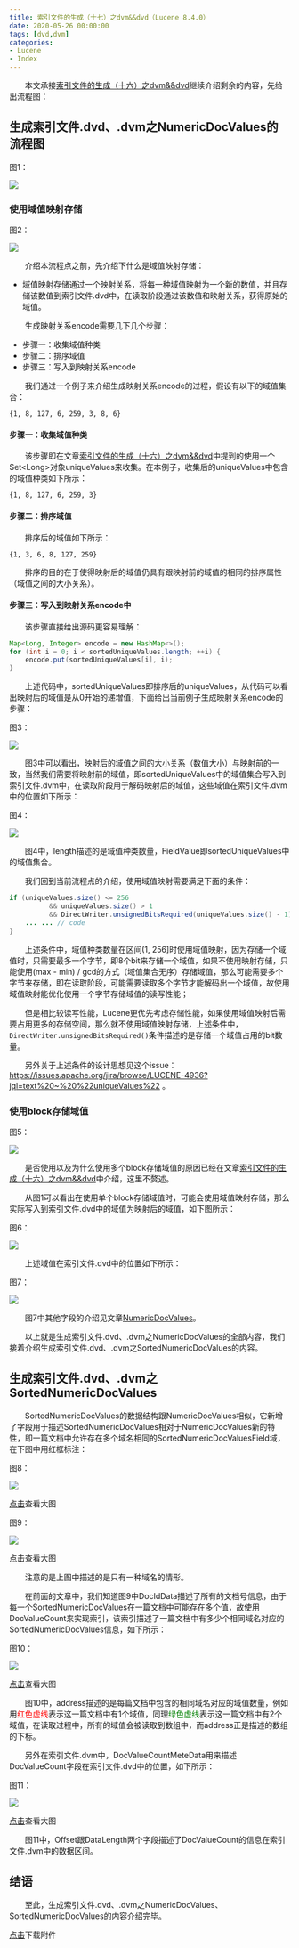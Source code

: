 ```yaml
---
title: 索引文件的生成（十七）之dvm&&dvd（Lucene 8.4.0）
date: 2020-05-26 00:00:00
tags: [dvd,dvm]
categories:
- Lucene
- Index
---
```


&emsp;&emsp;本文承接[索引文件的生成（十六）之dvm&&dvd](https://www.amazingkoala.com.cn/Lucene/Index/2020/0518/索引文件的生成（十六）之dvm&&dvd)继续介绍剩余的内容，先给出流程图：

## 生成索引文件.dvd、.dvm之NumericDocValues的流程图

图1：

<img src="http://www.amazingkoala.com.cn/uploads/lucene/index/索引文件的生成/索引文件的生成（十七）/1.png">

### 使用域值映射存储

图2：

<img src="http://www.amazingkoala.com.cn/uploads/lucene/index/索引文件的生成/索引文件的生成（十七）/2.png">

&emsp;&emsp;介绍本流程点之前，先介绍下什么是域值映射存储：

- 域值映射存储通过一个映射关系，将每一种域值映射为一个新的数值，并且存储该数值到索引文件.dvd中，在读取阶段通过该数值和映射关系，获得原始的域值。

&emsp;&emsp;生成映射关系encode需要几下几个步骤：

- 步骤一：收集域值种类
- 步骤二：排序域值
- 步骤三：写入到映射关系encode

&emsp;&emsp;我们通过一个例子来介绍生成映射关系encode的过程，假设有以下的域值集合：

```text
{1, 8, 127, 6, 259, 3, 8, 6}
```

#### 步骤一：收集域值种类

&emsp;&emsp;该步骤即在文章[索引文件的生成（十六）之dvm&&dvd](https://www.amazingkoala.com.cn/Lucene/Index/2020/0518/索引文件的生成（十六）之dvm&&dvd)中提到的使用一个Set\<Long\>对象uniqueValues来收集。在本例子，收集后的uniqueValues中包含的域值种类如下所示：

```text
{1, 8, 127, 6, 259, 3}
```

#### 步骤二：排序域值

&emsp;&emsp;排序后的域值如下所示：

```text
{1, 3, 6, 8, 127, 259}
```

&emsp;&emsp;排序的目的在于使得映射后的域值仍具有跟映射前的域值的相同的排序属性（域值之间的大小关系）。

#### 步骤三：写入到映射关系encode中

&emsp;&emsp;该步骤直接给出源码更容易理解：

```java
Map<Long, Integer> encode = new HashMap<>();
for (int i = 0; i < sortedUniqueValues.length; ++i) {
    encode.put(sortedUniqueValues[i], i);
}

```

&emsp;&emsp;上述代码中，sortedUniqueValues即排序后的uniqueValues，从代码可以看出映射后的域值是从0开始的递增值，下面给出当前例子生成映射关系encode的步骤：

图3：

<img src="http://www.amazingkoala.com.cn/uploads/lucene/index/索引文件的生成/索引文件的生成（十七）/3.png">

&emsp;&emsp;图3中可以看出，映射后的域值之间的大小关系（数值大小）与映射前的一致，当然我们需要将映射前的域值，即sortedUniqueValues中的域值集合写入到索引文件.dvm中，在读取阶段用于解码映射后的域值，这些域值在索引文件.dvm中的位置如下所示：

图4：

<img src="http://www.amazingkoala.com.cn/uploads/lucene/index/索引文件的生成/索引文件的生成（十七）/4.png">

&emsp;&emsp;图4中，length描述的是域值种类数量，FieldValue即sortedUniqueValues中的域值集合。

&emsp;&emsp;我们回到当前流程点的介绍，使用域值映射需要满足下面的条件：

```java
if (uniqueValues.size() <= 256
          && uniqueValues.size() > 1
          && DirectWriter.unsignedBitsRequired(uniqueValues.size() - 1) < DirectWriter.unsignedBitsRequired((max - min) / gcd)) {
    ... ... // code          
}
```

&emsp;&emsp;上述条件中，域值种类数量在区间(1, 256]时使用域值映射，因为存储一个域值时，只需要最多一个字节，即8个bit来存储一个域值，如果不使用映射存储，只能使用(max - min) / gcd的方式（域值集合无序）存储域值，那么可能需要多个字节来存储，即在读取阶段，可能需要读取多个字节才能解码出一个域值，故使用域值映射能优化使用一个字节存储域值的读写性能；

&emsp;&emsp;但是相比较读写性能，Lucene更优先考虑存储性能，如果使用域值映射后需要占用更多的存储空间，那么就不使用域值映射存储，上述条件中，`DirectWriter.unsignedBitsRequired()`条件描述的是存储一个域值占用的bit数量。

&emsp;&emsp;另外关于上述条件的设计思想见这个issue： https://issues.apache.org/jira/browse/LUCENE-4936?jql=text%20~%20%22uniqueValues%22 。

### 使用block存储域值

图5：

<img src="http://www.amazingkoala.com.cn/uploads/lucene/index/索引文件的生成/索引文件的生成（十七）/5.png">

&emsp;&emsp;是否使用以及为什么使用多个block存储域值的原因已经在文章[索引文件的生成（十六）之dvm&&dvd](https://www.amazingkoala.com.cn/Lucene/Index/2020/0518/索引文件的生成（十六）之dvm&&dvd)中介绍，这里不赘述。

&emsp;&emsp;从图1可以看出在使用单个block存储域值时，可能会使用域值映射存储，那么实际写入到索引文件.dvd中的域值为映射后的域值，如下图所示：

图6：

<img src="http://www.amazingkoala.com.cn/uploads/lucene/index/索引文件的生成/索引文件的生成（十七）/6.png">

&emsp;&emsp;上述域值在索引文件.dvd中的位置如下所示：

图7：

<img src="http://www.amazingkoala.com.cn/uploads/lucene/index/索引文件的生成/索引文件的生成（十七）/7.png">

&emsp;&emsp;图7中其他字段的介绍见文章[NumericDocValues](https://www.amazingkoala.com.cn/Lucene/DocValues/2019/0409/NumericDocValues)。

&emsp;&emsp;以上就是生成索引文件.dvd、.dvm之NumericDocValues的全部内容，我们接着介绍生成索引文件.dvd、.dvm之SortedNumericDocValues的内容。

## 生成索引文件.dvd、.dvm之SortedNumericDocValues

&emsp;&emsp;SortedNumericDocValues的数据结构跟NumericDocValues相似，它新增了字段用于描述SortedNumericDocValues相对于NumericDocValues新的特性，即一篇文档中允许存在多个域名相同的SortedNumericDocValuesField域，在下图中用红框标注：

图8：

<img src="http://www.amazingkoala.com.cn/uploads/lucene/index/索引文件的生成/索引文件的生成（十七）/8.png">

[点击](http://www.amazingkoala.com.cn/uploads/lucene/index/索引文件的生成/索引文件的生成（十七）/dvm_1.html)查看大图

图9：

<img src="http://www.amazingkoala.com.cn/uploads/lucene/index/索引文件的生成/索引文件的生成（十七）/9.png">

[点击](http://www.amazingkoala.com.cn/uploads/lucene/index/索引文件的生成/索引文件的生成（十七）/dvd.html)查看大图

&emsp;&emsp;注意的是上图中描述的是只有一种域名的情形。

&emsp;&emsp;在前面的文章中，我们知道图9中DocIdData描述了所有的文档号信息，由于每一个SortedNumericDocValues在一篇文档中可能存在多个值，故使用DocValueCount来实现索引，该索引描述了一篇文档中有多少个相同域名对应的SortedNumericDocValues信息，如下所示：

图10：

<img src="http://www.amazingkoala.com.cn/uploads/lucene/index/索引文件的生成/索引文件的生成（十七）/10.png">

[点击](http://www.amazingkoala.com.cn/uploads/lucene/index/索引文件的生成/索引文件的生成（十七）/dvdindex.html)查看大图

&emsp;&emsp;图10中，address描述的是每篇文档中包含的相同域名对应的域值数量，例如用<font color=Red>红色虚线</font>表示这一篇文档中有1个域值，同理<font color=Green>绿色虚线</font>表示这一篇文档中有2个域值，在读取过程中，所有的域值会被读取到数组中，而address正是描述的数组的下标。

&emsp;&emsp;另外在索引文件.dvm中，DocValueCountMeteData用来描述DocValueCount字段在索引文件.dvd中的位置，如下所示：

图11：

<img src="http://www.amazingkoala.com.cn/uploads/lucene/index/索引文件的生成/索引文件的生成（十七）/11.png">

[点击](http://www.amazingkoala.com.cn/uploads/lucene/index/索引文件的生成/索引文件的生成（十七）/dvmindex.html)查看大图

&emsp;&emsp;图11中，Offset跟DataLength两个字段描述了DocValueCount的信息在索引文件.dvm中的数据区间。

## 结语

&emsp;&emsp;至此，生成索引文件.dvd、.dvm之NumericDocValues、SortedNumericDocValues的内容介绍完毕。

[点击](http://www.amazingkoala.com.cn/attachment/Lucene/Index/索引文件的生成/索引文件的生成（十七）/索引文件的生成（十七）.zip)下载附件